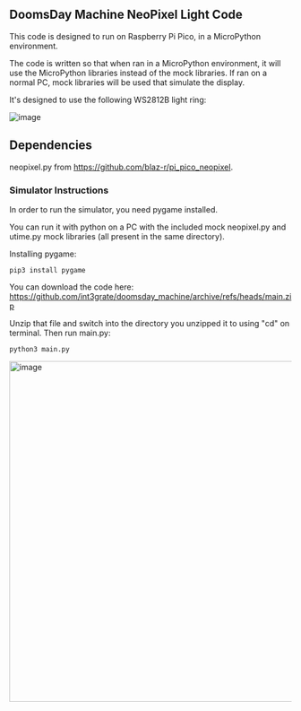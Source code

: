 ## DoomsDay Machine NeoPixel Light Code

This code is designed to run on Raspberry Pi Pico, in a MicroPython environment. 

The code is written so that when ran in a MicroPython environment, it will use the MicroPython libraries instead of the mock libraries. 
If ran on a normal PC, mock libraries will be used that simulate the display.

It's designed to use the following WS2812B light ring:

![image](https://github.com/user-attachments/assets/e80dc6ed-b468-4977-83d6-e0aab0d613a1)


## Dependencies

neopixel.py from https://github.com/blaz-r/pi_pico_neopixel.

### Simulator Instructions

In order to run the simulator, you need pygame installed. 

You can run it with python on a PC with the included mock neopixel.py and utime.py mock libraries (all present in the same directory).  

Installing pygame:

```
pip3 install pygame
```

You can download the code here:
https://github.com/int3grate/doomsday_machine/archive/refs/heads/main.zip

Unzip that file and switch into the directory you unzipped it to using "cd" on terminal.  Then run main.py:

```
python3 main.py
```

<img width="608" alt="image" src="https://github.com/user-attachments/assets/19ba2ddf-01c2-4acc-b7bf-2141ed12184f" />



